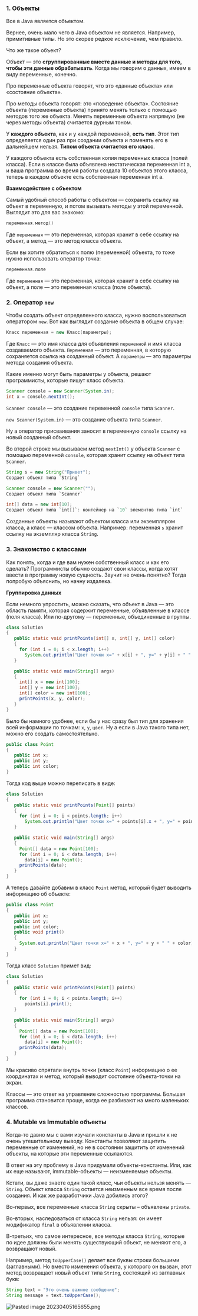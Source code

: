 ### 1. Объекты 

Все в Java является объектом.

Вернее, очень мало чего в Java объектом не является. Например, примитивные типы. Но это скорее редкое исключение, чем правило.

Что же такое объект?

Объект — это **сгруппированные вместе данные и методы для того, чтобы эти данные обрабатывать**. Когда мы говорим о данных, имеем в виду переменные, конечно.

Про переменные объекта говорят, что это «данные объекта» или «состояние объекта».

Про методы объекта говорят: это «поведение объекта». Состояние объекта (переменные объекта) принято менять только с помощью методов того же объекта. Менять переменные объекта напрямую (не через методы объекта) считается дурным тоном.

У **каждого объекта**, как и у каждой переменной, **есть тип**. Этот тип определяется один раз при создании объекта и поменять его в дальнейшем нельзя. **Типом объекта считается его класс**.

У каждого объекта есть собственная копия переменных класса (полей класса). Если в классе была объявлена нестатическая переменная int a, и ваша программа во время работы создала 10 объектов этого класса, теперь в каждом объекте есть собственная переменная int a.

**Взаимодействие с объектом**

Самый удобный способ работы с объектом — сохранить ссылку на объект в переменную, и потом вызывать методы у этой переменной. Выглядит это для вас знакомо:

```java
переменная.метод()
```
Где `переменная` — это переменная, которая хранит в себе ссылку на объект, а метод — это метод класса объекта.

Если вы хотите обратиться к полю (переменной) объекта, то тоже нужно использовать оператор точка:

```java
переменная.поле
```

Где `переменная` — это переменная, которая хранит в себе ссылку на объект, а поле — это переменная класса (поле объекта).

### 2. Оператор `new` 

Чтобы создать объект определенного класса, нужно воспользоваться оператором `new`. Вот как выглядит создание объекта в общем случае:

```java
Класс переменная = new Класс(параметры);
```

Где `Класс` — это имя класса для объявления `переменной` и имя класса создаваемого объекта. `Переменная` — это переменная, в которую сохраняется ссылка на созданный объект. А `параметры` — это параметры метода создания объекта.

Какие именно могут быть параметры у объекта, решают программисты, которые пишут класс объекта.

```java
Scanner console = new Scanner(System.in);
int x = console.nextInt();
```
`Scanner console` — это создание переменной `console` типа `Scanner`. 

`new Scanner(System.in)` — это создание объекта типа `Scanner`. 

Ну а оператор присваивания заносит в переменную `console` ссылку на новый созданный объект.

Во второй строке мы вызываем метод `nextInt()` у объекта `Scanner` с помощью переменной `console`, которая хранит ссылку на объект типа `Scanner`.

```java
String s = new String("Привет");
Создает объект типа `String`

Scanner console = new Scanner("");
Создает объект типа `Scanner`

int[] data = new int[10];
Создает объект типа `int[]`: контейнер на `10` элементов типа `int`
```

Созданные объекты называют объектом класса или экземпляром класса, а класс — классом объекта. Например: переменная `s` хранит ссылку на экземпляр класса `String`.

### 3. Знакомство с классами 

Как понять, когда и где вам нужен собственный класс и как его сделать?
Программисты обычно создают свои классы, когда хотят ввести в программу новую сущность. Звучит не очень понятно? Тогда попробую объяснить, но начну издалека.


**Группировка данных**

Если немного упростить, можно сказать, что объект в Java — это область памяти, которая содержит переменные, объявленные в классе (поля класса). Или по-другому — переменные, объединенные в группы.

```java
class Solution
{
   public static void printPoints(int[] x, int[] y, int[] color)
   {
     for (int i = 0; i < x.length; i++)
       System.out.println("Цвет точки x=" + x[i] + ", y=" + y[i] + " " + color[i]);
   }

   public static void main(String[] args)
   {
     int[] x = new int[100];
     int[] y = new int[100];
     int[] color = new int[100];
     printPoints(x, y, color);
   }
}
```

Было бы намного удобнее, если бы у нас сразу был тип для хранения всей информации по точкам: `x`, `y`, `цвет`. Ну а если в Java такого типа нет, можно его создать самостоятельно.

```java
public class Point
{
   public int x;
   public int y;
   public int color;
}
```

Тогда код выше можно переписать в виде:

```java
class Solution
{
   public static void printPoints(Point[] points)
   {
     for (int i = 0; i < points.length; i++)
       System.out.println("Цвет точки x=" + points[i].x + ", y=" + points[i].y + " " + points[i].color);
   }

   public static void main(String[] args)
   {
     Point[] data = new Point[100];
     for (int i = 0; i < data.length; i++)
       data[i] = new Point();
     printPoints(data);
   }
}
```

А теперь давайте добавим в класс `Point` метод, который будет выводить информацию об объекте:

```java
public class Point
{
   public int x;
   public int y;
   public int color;
   public void print()
   {
     System.out.println("Цвет точки x=" + x + ", y=" + y + " " + color);
   }
}
```

Тогда класс `Solution` примет вид:

```java
class Solution
{
   public static void printPoints(Point[] points)
   {
     for (int i = 0; i < points.length; i++)
       points[i].print();
   }

   public static void main(String[] args)
   {
     Point[] data = new Point[100];
     for (int i = 0; i < data.length; i++)
       data[i] = new Point();
     printPoints(data);
   }
}
```

Мы красиво спрятали внутрь точки (класс `Point`) информацию о ее координатах и метод, который выводит состояние объекта-точки на экран.

Классы — это ответ на управление сложностью программы. Большая программа становится проще, когда ее разбивают на много маленьких классов.

### 4. Mutable vs Immutable объекты 

Когда-то давно мы с вами изучали константы в Java и пришли к не очень утешительному выводу. Константы позволяют защитить переменные от изменений, но не в состоянии защитить от изменений объекты, на которые эти переменные ссылаются.

В ответ на эту проблему в Java придумали объекты-константы. Или, как их еще называют, immutable-объекты — неизменяемые объекты.

Кстати, вы даже знаете один такой класс, чьи объекты нельзя менять — `String`. Объект класса `String` остается неизменным все время после создания. И как же разработчики Java добились этого?

Во-первых, все переменные класса `String` скрыты – объявлены `private`.

Во-вторых, наследоваться от класса `String` нельзя: он имеет модификатор `final` в объявлении класса.

В-третьих, что самое интересное, все методы класса `String`, которые по идее должны были менять существующий объект, не меняют его, а возвращают новый.

Например, метод `toUpperCase()` делает все буквы строки большими (заглавными). Но вместо изменения объекта, у которого он вызван, этот метод возвращает новый объект типа `String`, состоящий из заглавных букв:

```java
String text = "Это очень важное сообщение";
String message = text.toUpperCase();
```
![Pasted image 20230405165655.png](..%2Fimg%2Flevel8%2FPasted%20image%2020230405165655.png)
